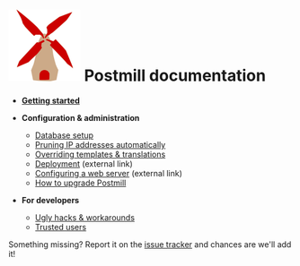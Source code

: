 # ![](assets/postmill-128.png) Postmill documentation

* **[Getting started](../README.md#getting-started)**

* **Configuration & administration**

    * [Database setup](database-setup.md)
    * [Pruning IP addresses automatically](pruning-ips.md)
    * [Overriding templates & translations](overrides.md)
    * [Deployment][deploy] (external link)
    * [Configuring a web server][web server] (external link)
    * [How to upgrade Postmill](upgrading.md)

* **For developers**
    * [Ugly hacks & workarounds](workarounds.md)
    * [Trusted users](trusted_users.md)
   
Something missing? Report it on the [issue tracker][issues] and chances are
we'll add it!


[deploy]: https://symfony.com/doc/3.4/deployment.html
[web server]: https://symfony.com/doc/3.4/setup/web_server_configuration.html
[issues]: https://gitlab.com/edgyemma/Postmill/issues
